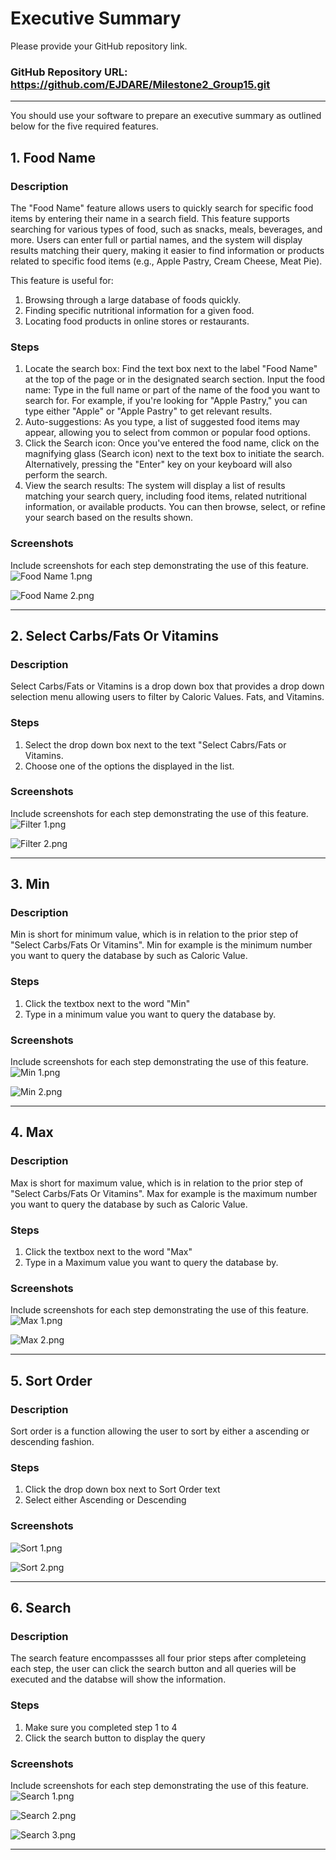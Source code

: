 # Executive Summary

Please provide your GitHub repository link.
### GitHub Repository URL: https://github.com/EJDARE/Milestone2_Group15.git

---

You should use your software to prepare an executive summary as outlined below for the five required features.

## 1. Food Name
### Description  
The "Food Name" feature allows users to quickly search for specific food items by entering their name in a search field. This feature supports searching for various types of food, such as snacks, meals, beverages, and more. Users can enter full or partial names, and the system will display results matching their query, making it easier to find information or products related to specific food items (e.g., Apple Pastry, Cream Cheese, Meat Pie).

This feature is useful for:

1. Browsing through a large database of foods quickly.
2. Finding specific nutritional information for a given food.
3. Locating food products in online stores or restaurants.

### Steps
1. Locate the search box: Find the text box next to the label "Food Name" at the top of the page or in the designated search section.
   Input the food name: Type in the full name or part of the name of the food you want to search for. For example, if you're looking for "Apple Pastry," you can type either 
   "Apple" or "Apple Pastry" to get relevant results.
2. Auto-suggestions: As you type, a list of suggested food items may appear, allowing you to select from common or popular food options.
3. Click the Search icon: Once you've entered the food name, click on the magnifying glass (Search icon) next to the text box to initiate the search. Alternatively, 
   pressing the "Enter" key on your keyboard will also perform the search.
4. View the search results: The system will display a list of results matching your search query, including food items, related nutritional information, or available 
   products. You can then browse, select, or refine your search based on the results shown.

### Screenshots
Include screenshots for each step demonstrating the use of this feature.  
![Food Name 1.png](Food%20Name%201.png)

![Food Name 2.png](Food%20Name%202.png)

---

## 2. Select Carbs/Fats Or Vitamins
### Description  
Select Carbs/Fats or Vitamins is a drop down box that provides a drop down selection menu allowing users to filter by Caloric Values. Fats, and Vitamins.

### Steps
1. Select the drop down box next to the text "Select Cabrs/Fats or Vitamins.
2. Choose one of the options the displayed in the list.

### Screenshots
Include screenshots for each step demonstrating the use of this feature.  
![Filter 1.png](Filter%201.png)

![Filter 2.png](Filter%202.png)

---

## 3. Min
### Description  
Min is short for minimum value, which is in relation to the prior step of "Select Carbs/Fats Or Vitamins". Min for example is the minimum number you want to query the database by such as Caloric Value.

### Steps
1. Click the textbox next to the word "Min"
2. Type in  a minimum value you want to query the database by.

### Screenshots
Include screenshots for each step demonstrating the use of this feature.    
![Min 1.png](Min%201.png)

![Min 2.png](Min%202.png)


---

## 4. Max
### Description  
Max is short for maximum value, which is in relation to the prior step of "Select Carbs/Fats Or Vitamins". Max for example is the maximum number you want to query the database by such as Caloric Value.

### Steps
1. Click the textbox next to the word "Max"
2. Type in a Maximum value you want to query the database by.

### Screenshots
Include screenshots for each step demonstrating the use of this feature.    
![Max 1.png](Max%201.png)

![Max 2.png](Max%202.png)


---

## 5. Sort Order
### Description
Sort order is a function allowing the user to sort by either a ascending or descending fashion.

### Steps
1. Click the drop down box next to Sort Order text
2. Select either Ascending or Descending

### Screenshots
![Sort 1.png](Sort%201.png)

![Sort 2.png](Sort%202.png)



---

## 6. Search
### Description  
The search feature encompassses all four prior steps after completeing each step, the user can click the search button and all queries will be executed and the databse will show the information.

### Steps
1. Make sure you completed step 1 to 4
2. Click the search button to display the query

### Screenshots
Include screenshots for each step demonstrating the use of this feature.    
![Search 1.png](Search%201.png)

![Search 2.png](Search%202.png)

![Search 3.png](Search%203.png)

---
